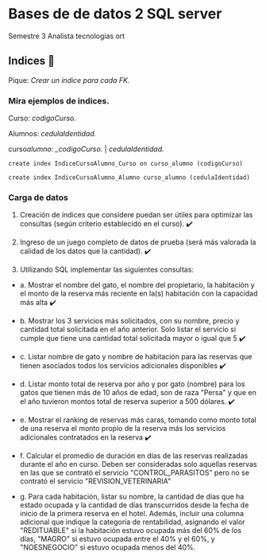 # Bases de de datos 2 SQL server

Semestre 3 Analista tecnologias ort

## Indices 🚀

Pique: _Crear un indice para cada FK._

### Mira ejemplos de indices.

Curso: _codigoCurso._

Alumnos: _cedulaIdentidad._

curso*alumno: \_codigoCurso.* | _cedulaIdentidad._

```
create index IndiceCursoAlumno_Curso on curso_alumno (codigoCurso)
```

```
create index IndiceCursoAlumno_Alumno curso_alumno (cedulaIdentidad)
```

### Carga de datos

1. Creación de índices que considere puedan ser útiles para optimizar las consultas (según criterio
   establecido en el curso). :heavy_check_mark:

2. Ingreso de un juego completo de datos de prueba (será más valorada la calidad de los datos que la
   cantidad). :heavy_check_mark:

3. Utilizando SQL implementar las siguientes consultas:

- a. Mostrar el nombre del gato, el nombre del propietario, la habitación y el monto de la reserva
  más reciente en la(s) habitación con la capacidad más alta :heavy_check_mark:

- b. Mostrar los 3 servicios más solicitados, con su nombre, precio y cantidad total solicitada en
  el año anterior. Solo listar el servicio si cumple que tiene una cantidad total solicitada mayor
  o igual que 5 :heavy_check_mark:

- c. Listar nombre de gato y nombre de habitación para las reservas que tienen asociados todos
  los servicios adicionales disponibles :heavy_check_mark:

- d. Listar monto total de reserva por año y por gato (nombre) para los gatos que tienen más de
  10 años de edad, son de raza "Persa" y que en el año tuvieron montos total de reserva
  superior a 500 dólares. :heavy_check_mark:

- e. Mostrar el ranking de reservas más caras, tomando como monto total de una reserva el monto
  propio de la reserva más los servicios adicionales contratados en la reserva :heavy_check_mark:

- f. Calcular el promedio de duración en días de las reservas realizadas durante el año en curso.
  Deben ser consideradas solo aquellas reservas en las que se contrató el servicio
  "CONTROL_PARASITOS" pero no se contrató el servicio "REVISION_VETERINARIA"

- g. Para cada habitación, listar su nombre, la cantidad de días que ha estado ocupada y la
  cantidad de días transcurridos desde la fecha de inicio de la primera reserva en el hotel.
  Además, incluir una columna adicional que indique la categoría de rentabilidad, asignando
  el valor "REDITUABLE" si la habitación estuvo ocupada más del 60% de los días, "MAGRO"
  si estuvo ocupada entre el 40% y el 60%, y "NOESNEGOCIO" si estuvo ocupada menos del
  40%.
